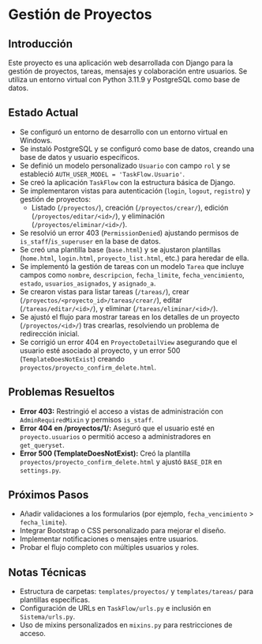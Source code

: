 # Gestión de Proyectos

## Introducción
Este proyecto es una aplicación web desarrollada con Django para la gestión de proyectos, tareas, mensajes y colaboración entre usuarios. Se utiliza un entorno virtual con Python 3.11.9 y PostgreSQL como base de datos.

## Estado Actual
- Se configuró un entorno de desarrollo con un entorno virtual en Windows.
- Se instaló PostgreSQL y se configuró como base de datos, creando una base de datos y usuario específicos.
- Se definió un modelo personalizado `Usuario` con campo `rol` y se estableció `AUTH_USER_MODEL = 'TaskFlow.Usuario'`.
- Se creó la aplicación `TaskFlow` con la estructura básica de Django.
- Se implementaron vistas para autenticación (`login`, `logout`, `registro`) y gestión de proyectos:
  - Listado (`/proyectos/`), creación (`/proyectos/crear/`), edición (`/proyectos/editar/<id>/`), y eliminación (`/proyectos/eliminar/<id>/`).
- Se resolvió un error 403 (`PermissionDenied`) ajustando permisos de `is_staff`/`is_superuser` en la base de datos.
- Se creó una plantilla base (`base.html`) y se ajustaron plantillas (`home.html`, `login.html`, `proyecto_list.html`, etc.) para heredar de ella.
- Se implementó la gestión de tareas con un modelo `Tarea` que incluye campos como `nombre`, `descripcion`, `fecha_limite`, `fecha_vencimiento`, `estado`, `usuarios_asignados`, y `asignado_a`.
- Se crearon vistas para listar tareas (`/tareas/`), crear (`/proyectos/<proyecto_id>/tareas/crear/`), editar (`/tareas/editar/<id>/`), y eliminar (`/tareas/eliminar/<id>/`).
- Se ajustó el flujo para mostrar tareas en los detalles de un proyecto (`/proyectos/<id>/`) tras crearlas, resolviendo un problema de redirección inicial.
- Se corrigió un error 404 en `ProyectoDetailView` asegurando que el usuario esté asociado al proyecto, y un error 500 (`TemplateDoesNotExist`) creando `proyectos/proyecto_confirm_delete.html`.

## Problemas Resueltos
- **Error 403:** Restringió el acceso a vistas de administración con `AdminRequiredMixin` y permisos `is_staff`.
- **Error 404 en /proyectos/1/:** Aseguró que el usuario esté en `proyecto.usuarios` o permitió acceso a administradores en `get_queryset`.
- **Error 500 (TemplateDoesNotExist):** Creó la plantilla `proyectos/proyecto_confirm_delete.html` y ajustó `BASE_DIR` en `settings.py`.

## Próximos Pasos
- Añadir validaciones a los formularios (por ejemplo, `fecha_vencimiento` > `fecha_limite`).
- Integrar Bootstrap o CSS personalizado para mejorar el diseño.
- Implementar notificaciones o mensajes entre usuarios.
- Probar el flujo completo con múltiples usuarios y roles.

## Notas Técnicas
- Estructura de carpetas: `templates/proyectos/` y `templates/tareas/` para plantillas específicas.
- Configuración de URLs en `TaskFlow/urls.py` e inclusión en `Sistema/urls.py`.
- Uso de mixins personalizados en `mixins.py` para restricciones de acceso.
